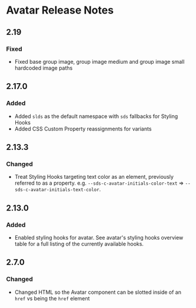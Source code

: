 <!-- Release notes authoring guidelines: http://keepachangelog.com/ -->

# Avatar Release Notes

## 2.19

### Fixed

- Fixed base group image, group image medium and group image small hardcoded image paths

## 2.17.0

### Added

- Added `slds` as the default namespace with `sds` fallbacks for Styling Hooks
- Added CSS Custom Property reassignments for variants

<!-- ## [Unreleased] -->

## 2.13.3

### Changed

- Treat Styling Hooks targeting text color as an element, previously referred to as a property. e.g. `--sds-c-avatar-initials-color-text` => `--sds-c-avatar-initials-text-color`.

## 2.13.0

### Added

- Enabled styling hooks for avatar. See avatar's styling hooks overview table for a full listing of the currently available hooks.

## 2.7.0

### Changed

- Changed HTML so the Avatar component can be slotted inside of an `href` vs being the `href` element

